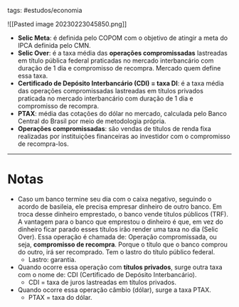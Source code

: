 tags: #estudos/economia 

![[Pasted image 20230223045850.png]]

- **Selic Meta**: é definida pelo COPOM com o objetivo de atingir a meta do IPCA definida pelo CMN.
- **Selic Over**: é a taxa média das **operações compromissadas** lastreadas em título pública federal praticadas no mercado interbancário com duração de 1 dia e compromisso de recompra. Mercado quem define essa taxa.
- **Certificado de Depósito Interbancário (CDI) = taxa DI**: é a taxa média das operações compromissadas lastreadas em títulos privados praticada no mercado interbancário com duração de 1 dia e compromisso de recompra.
- **PTAX**: média das cotações do dólar no mercado, calculada pelo Banco Central do Brasil por meio de metodologia própria.
- **Operações compromissadas**: são vendas de títulos de renda fixa realizadas por instituições financeiras ao investidor com o compromisso de recompra-los.
---
# Notas
- Caso um banco termine seu dia com o caixa negativo, seguindo o acordo de basileia, ele precisa empresar dinheiro de outro banco. Em troca desse dinheiro emprestado, o banco vende títulos públicos (TRF). A vantagem para o banco que emprestou o dinheiro é que, em vez do dinheiro ficar parado esses títulos irão render uma taxa no dia (Selic Over). Essa operação é chamada de: Operação compromissada, ou seja, **compromisso de recompra**. Porque o título que o banco comprou do outro, irá ser recomprado. Tem o lastro do título público federal.
	- Lastro: garantia.
- Quando ocorre essa operação com **títulos privados**, surge outra taxa com o nome de: CDI (Certificado de Depósito Interbancário).
	- CDI = taxa de juros lastreadas em títulos privados.
- Quando ocorre essa operação câmbio (dólar), surge a taxa PTAX.
	- PTAX = taxa do dólar.

